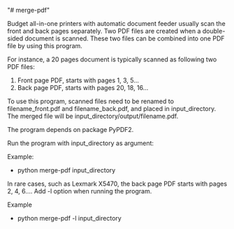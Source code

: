 "# merge-pdf" 

Budget all-in-one printers with automatic document feeder usually scan the front and back pages separately.  Two PDF files are created when a double-sided document is scanned.  These two files can be combined into one PDF file by using this program.

For instance, a 20 pages document is typically scanned as following two PDF files:
1. Front page PDF, starts with pages 1, 3, 5...
2. Back page PDF, starts with pages 20, 18, 16...

To use this program, scanned files need to be renamed to filename_front.pdf and filename_back.pdf, and placed in input_directory. The merged file will be input_directory/output/filename.pdf.

The program depends on package PyPDF2.

Run the program with input_directory as argument:

Example:
- python merge-pdf input_directory

In rare cases, such as Lexmark X5470, the back page PDF starts with pages 2, 4, 6....  Add -l option when running the program.

Example
- python merge-pdf -l input_directory






